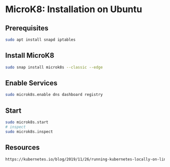 # MicroK8: Installation on Ubuntu
## Prerequisites
```bash
sudo apt install snapd iptables
```
## Install MicroK8
```bash
sudo snap install microk8s --classic --edge
```
## Enable Services
```bash
sudo microk8s.enable dns dashboard registry
```
## Start
```bash
sudo microk8s.start
# inspect
sudo microk8s.inspect
```
## Resources
```html
https://kubernetes.io/blog/2019/11/26/running-kubernetes-locally-on-linux-with-microk8s/
```
